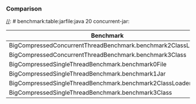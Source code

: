 [//]: # ( vim: set tw=120: )

### Comparison

[//]: # benchmark:table:jarfile:java 20 concurrent-jar:

|Benchmark                                                   |Mode|Cnt|     java 19|
|------------------------------------------------------------|----|---|------------|
|BigCompressedConcurrentThreadBenchmark.benchmark2ClassLoader|avgt|  2| 9362036.799|
|BigCompressedConcurrentThreadBenchmark.benchmark3Class      |avgt|  2|10773556.495|
|BigCompressedSingleThreadBenchmark.benchmark0File           |avgt|  2|  543784.247|
|BigCompressedSingleThreadBenchmark.benchmark1Jar            |avgt|  2| 4281239.514|
|BigCompressedSingleThreadBenchmark.benchmark2ClassLoader    |avgt|  2| 4245898.114|
|BigCompressedSingleThreadBenchmark.benchmark3Class          |avgt|  2| 4191390.999|
